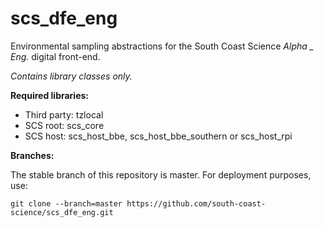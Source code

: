 # scs_dfe_eng
Environmental sampling abstractions for the South Coast Science _Alpha _ Eng._ digital front-end.

_Contains library classes only._


**Required libraries:** 

* Third party: tzlocal
* SCS root: scs_core
* SCS host: scs_host_bbe, scs_host_bbe_southern or scs_host_rpi


**Branches:**

The stable branch of this repository is master. For deployment purposes, use:
```
git clone --branch=master https://github.com/south-coast-science/scs_dfe_eng.git
```
